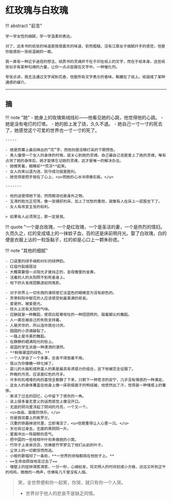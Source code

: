 # 红玫瑰与白玫瑰

!!! abstract "前言"

    学一学女性的细腻，学一学温柔的表达。

    对了，这本书的纸张的味道是我很喜欢的味道，软而粗糙，没有江南女子细腻纤手的感觉，但是你能感到一张纸温婉的一面。

    我一直有一种近乎迷信的想法，纸质书的灵魂并不在于印在纸上的文字，而在于纸本身。这些纸张似乎有某种勾魂的力量，让你一点点臣服在文字中。一种催化剂。

    夸张点讲，我无法通过文字闻到花香，但是所有文字表示的香味，都藏在了纸上。纸就成了某种通感的媒介。

------

## 摘


!!! note "她"
    - 她身上的玫瑰紫绒线衫——他看见她的心跳，他觉得他的心跳。
    - 她是没有电灯的灯塔。
    - 她的脸上发了烧，久久不退。
    - 她自己一寸一寸的死去了，她感觉这个可爱的世界也一寸一寸的死了。
    
    ----- 

    - 她是荧幕上最后映出的“完”字，而他则是没精打采的下期预告。
    - 男人憧憬一个女人的身体的时候，就关心到她的灵魂，自己骗自己说是爱上了她的灵魂，唯有占领了她的身体后，她才能够忘记她的灵魂，这才是唯一的解决办法。
    - 她微笑着，眼睛却**荒凉**起来。
    - 女人向来以退为进，防守成功就是胜利。
    - 她觉得是把手按在了心上，<u>而她的心冰冷得像石板。</u>

    -------

    - 他的话使得她下泪，然而眼泪也是身外之物。
    - 玉清的脸光正坦荡，像一张铺好的床，加上了忧愁的重担，就像有人在床上一屁股坐下了。 
    - 女人有改变主张的权利。 
    
    > 如果有人必须哭泣，那一定是我。



!!! quote "一个是白玫瑰，一个是红玫瑰，一个是圣洁的妻，一个是热烈的情妇。久而久之，红的变成墙上的一抹蚊子血，百的还是床前明月光。娶了白玫瑰，白的便是衣服上沾的一粒饭黏子，红的却是心口上一颗朱砂痣。"


!!! note "其他的细腻"

    - 口袋里的绿手绢和衬衫的绿押韵。
    - 红寇丹裂痕斑驳
    - 大概需要借一点阳光才是纯正的，圣母像里的金黄。
    - 活着的人的太阳照不到死者身上。
    - 地下的头发成团飘逐如同鬼影。 

    - 对于世界上一切东西的漠视使它淡蓝色的眼睛变为没有颜色的。
    - 芳草斜阳中献花的人应该感受到最美满的悲哀。
    - 爱是热，被爱是光。
    - 枕头上还有太阳的气味。
    - 应酬就是一种舞蹈，使观众眩晕呕吐的一种团团转的、踮着脚尖的舞蹈。
    - 人一直在被自己的失败支持着。
    - 人是厌世的，所以连你我也讨厌。
    - 圆圆的小灵魂破裂了。
    - 一路上是华美的舞蹈。
    - 在静静的晒满阳光的街上。
    - 英国的学生派是一种潇洒的漠然。
    - **鲜辣潮湿的绿色。**
    - 一个人学会了一个本事，总舍不得放着不用。
    - 我以为你像糖一样化掉了。
    - 婴儿的头脑和成熟富人的美是最具有诱惑力的组合，这下他被完全征服了。
    - 昨晚的月亮，应该是红色的月牙。
    - 许多叽叽喳喳的肉的喜悦全都静了下来，只剩下一种苍凉的安宁，几乎没有情感的一种满足。
    - 这女人的身体覆盖在他身上像一床软缎面子的鸭绒被，他悠然出了汗，觉得是一种情感上的奢侈。
    - 亵渎了过去的回忆，心中留下了感伤的一角。
    - 说上很多毫无意义的话而感觉上像没开口。
    - 无底的阴沟里浮起了阴间的月亮，一个又一个。
    - <u>自由、跋扈的快乐。</u>
    - 你是我坟墓上的紫罗兰。
    - 沉重的铁器掉进坑里，立即淹没了，<u>但是重得让人心里一沉。</u>
    - 天也背过身去，无面的黑阴阴一片。
    - 里面冲出一阵甜郁的恶气。
    - 把中国的一些枝枝叶叶衔来做她的小窝。
    - 竹帘子上淅淅沥沥，仿佛是竹竿梦见了他们从前的叶子。
    - 尘世上的一切都惊慌而逃。
    - 小贩的歌唱彻了一条街，**一世界的烦恼都挑在他担子上。**
    - ==生命自顾自地走过去了==
    - 墙壁上的挂钟滴答滴答，一分一秒，心细如发，将文明人的时间划成小方格，远远又听到正午的鸡鸣，微微的一两声，仿佛有几千里没有人烟。






> 笑，全世界便和你一起笑，你哭，就只有你一个人哭。
> 
> - 世界对于他人的悲哀不是缺乏同情。

